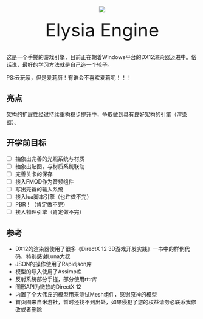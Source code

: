 <div align=center><img src="https://cdn.jsdelivr.net/gh/Liiii007/LiquidBlog@main/img/202208212313351.png#pic_center)"></div>

<br/>

<div align=center>
    <div>
        <font size=70>Elysia Engine</font>
    </div>
</div>
<br/>

这是一个手搓的游戏引擎，目前正在朝着Windows平台的DX12渲染器迈进中。俗话说，最好的学习方法就是自己造一个轮子。

PS:云玩家，但是爱莉厨！有谁会不喜欢爱莉呢！！！

## 亮点
架构的扩展性经过持续重构稳步提升中，争取做到具有良好架构的引擎（渲染器）。

## 开学前目标
- [ ] 抽象出完善的光照系统与材质
- [ ] 抽象出贴图，与材质系统联动
- [ ] 完善关卡的保存
- [ ] 接入FMOD作为音频组件
- [ ] 写出完备的输入系统
- [ ] 接入lua脚本引擎（也许做不完）
- [ ] PBR！（肯定做不完）
- [ ] 接入物理引擎（肯定做不完）

## 参考
- DX12的渲染器使用了很多《DirectX 12 3D游戏开发实践》一书中的样例代码，特别感谢Luna大叔
- JSON的操作使用了Rapidjson库
- 模型的导入使用了Assimp库
- 反射系统部分手搓，部分使用rttr库
- 图形API为微软的DirectX 12
- 内置了个大伟丘的模型用来测试Mesh组件，感谢原神的模型
- 首页图来自米游社，暂时还找不到出处，如果侵犯了您的权益请务必联系我修改或者删除

